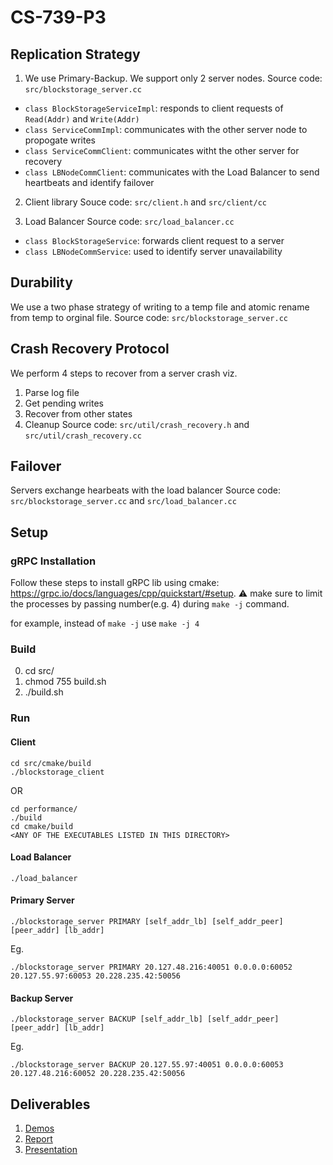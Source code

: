 # CS-739-P3

## Replication Strategy
1. We use Primary-Backup. We support only 2 server nodes.
Source code: `src/blockstorage_server.cc`
- `class BlockStorageServiceImpl`: responds to client requests of `Read(Addr)` and `Write(Addr)`
- `class ServiceCommImpl`: communicates with the other server node to propogate writes
- `class ServiceCommClient`: communicates witht the other server for recovery
- `class LBNodeCommClient`: communicates with the Load Balancer to send heartbeats and identify failover

2. Client library
Souce code: `src/client.h` and `src/client/cc`

3. Load Balancer
Source code: `src/load_balancer.cc`
- `class BlockStorageService`: forwards client request to a server
- `class LBNodeCommService`: used to identify server unavailability

## Durability
We use a two phase strategy of writing to a temp file and atomic rename from temp to orginal file. 
Source code: `src/blockstorage_server.cc`

## Crash Recovery Protocol
We perform 4 steps to recover from a server crash viz.
1. Parse log file
2. Get pending writes
3. Recover from other states
4. Cleanup
Source code: `src/util/crash_recovery.h` and `src/util/crash_recovery.cc`

## Failover
Servers exchange hearbeats with the load balancer
Source code: `src/blockstorage_server.cc` and `src/load_balancer.cc`


## Setup
### gRPC Installation
Follow these steps to install gRPC lib using cmake: https://grpc.io/docs/languages/cpp/quickstart/#setup. 
:warning: make sure to limit the processes by passing number(e.g. 4) during `make -j` command.

for example, instead of `make -j` use `make -j 4`

### Build
0. cd src/
1. chmod 755 build.sh
2. ./build.sh

### Run

#### Client
```
cd src/cmake/build
./blockstorage_client
```

OR

```
cd performance/
./build
cd cmake/build
<ANY OF THE EXECUTABLES LISTED IN THIS DIRECTORY>
```

#### Load Balancer
```
./load_balancer
```

#### Primary Server
```
./blockstorage_server PRIMARY [self_addr_lb] [self_addr_peer] [peer_addr] [lb_addr]
```
Eg.
```
./blockstorage_server PRIMARY 20.127.48.216:40051 0.0.0.0:60052 20.127.55.97:60053 20.228.235.42:50056
```

#### Backup Server
```
./blockstorage_server BACKUP [self_addr_lb] [self_addr_peer] [peer_addr] [lb_addr]
```
Eg.
```
./blockstorage_server BACKUP 20.127.55.97:40051 0.0.0.0:60053 20.127.48.216:60052 20.228.235.42:50056
```

## Deliverables
1. [Demos](https://uwprod-my.sharepoint.com/personal/rmukherjee28_wisc_edu/_layouts/15/onedrive.aspx?id=%2Fpersonal%2Frmukherjee28%5Fwisc%5Fedu%2FDocuments%2FP3&ct=1649304954996&or=OWA%2DNT&cid=4634676a%2D47ff%2D53ca%2De53f%2D6d37b0e93c83&ga=1)
2. [Report](https://docs.google.com/document/d/1bRZoiuBFnKtdHMuaLA-XYtsdmE0j9GiTS8y4GpB_kJ0/edit)
3. [Presentation](https://uwprod-my.sharepoint.com/:p:/g/personal/rmukherjee28_wisc_edu/EeUXlw-LdeZGlavFvaAIW2cBMunLacGTDcP6zYge57fgqw?e=4%3AjKLeK7&at=9&wdLOR=cA98CA1D5-CAD0-DF49-A064-EC07D7B90F13&PreviousSessionID=b9354234-a437-b792-1eff-d34830abb2fe)
